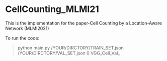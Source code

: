 # CellCounting_MLMI21
This is the implementation for the paper-Cell Counting by a Location-Aware Network (MLMI2021)

To run the code:

> python main.py /YOUR/DIRCTORY/TRAIN_SET.json /YOUR/DIRCTORY/VAL_SET.json 0 VGG_Cell_Val_


